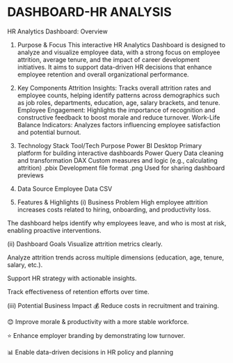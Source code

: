 # DASHBOARD-HR ANALYSIS

HR Analytics Dashboard: Overview
1. Purpose & Focus
 This interactive HR Analytics Dashboard is designed to analyze and visualize employee data, with a strong focus on employee attrition, average tenure, 
 and the impact of career development initiatives. It aims to support data-driven HR decisions that enhance employee retention and overall 
 organizational performance.

2. Key Components
 Attrition Insights: Tracks overall attrition rates and employee counts, helping identify patterns across demographics such as job roles, departments, 
 education, age, salary brackets, and tenure.
   Employee Engagement: Highlights the importance of recognition and constructive feedback to boost morale and reduce turnover.
   Work-Life Balance Indicators: Analyzes factors influencing employee satisfaction and potential burnout.

3. Technology Stack
 Tool/Tech	Purpose
 Power BI Desktop	Primary platform for building interactive dashboards
 Power Query	Data cleaning and transformation
 DAX	Custom measures and logic (e.g., calculating attrition)
 .pbix	Development file format
 .png	Used for sharing dashboard previews

4. Data Source
 Employee Data CSV

5. Features & Highlights
 (i) Business Problem
 High employee attrition increases costs related to hiring, onboarding, and productivity loss.

 The dashboard helps identify why employees leave, and who is most at risk, enabling proactive interventions.

 (ii) Dashboard Goals
 Visualize attrition metrics clearly.

 Analyze attrition trends across multiple dimensions (education, age, tenure, salary, etc.).

 Support HR strategy with actionable insights.

 Track effectiveness of retention efforts over time.

 (iii) Potential Business Impact
 💰 Reduce costs in recruitment and training.

 😊 Improve morale & productivity with a more stable workforce.

 ⭐ Enhance employer branding by demonstrating low turnover.

 📊 Enable data-driven decisions in HR policy and planning


